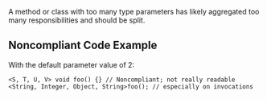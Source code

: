 
A method or class with too many type parameters has likely aggregated too many responsibilities and should be split.

## Noncompliant Code Example

With the default parameter value of 2:


    <S, T, U, V> void foo() {} // Noncompliant; not really readable
    <String, Integer, Object, String>foo(); // especially on invocations

